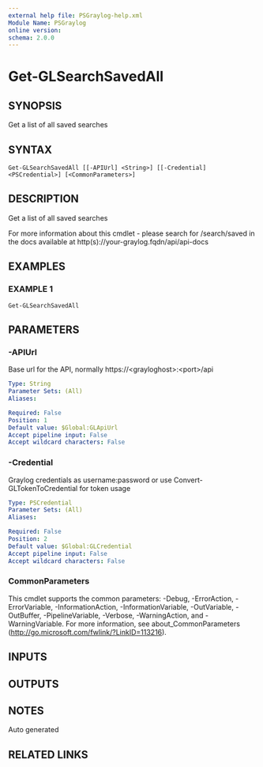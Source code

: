 ```yaml
---
external help file: PSGraylog-help.xml
Module Name: PSGraylog
online version:
schema: 2.0.0
---
```


# Get-GLSearchSavedAll

## SYNOPSIS
Get a list of all saved searches

## SYNTAX

```
Get-GLSearchSavedAll [[-APIUrl] <String>] [[-Credential] <PSCredential>] [<CommonParameters>]
```

## DESCRIPTION
Get a list of all saved searches


For more information about this cmdlet - please search for /search/saved in the docs available at http(s)://your-graylog.fqdn/api/api-docs

## EXAMPLES

### EXAMPLE 1
```
Get-GLSearchSavedAll
```

## PARAMETERS

### -APIUrl
Base url for the API, normally https://\<grayloghost\>:\<port\>/api

```yaml
Type: String
Parameter Sets: (All)
Aliases:

Required: False
Position: 1
Default value: $Global:GLApiUrl
Accept pipeline input: False
Accept wildcard characters: False
```

### -Credential
Graylog credentials as username:password or use Convert-GLTokenToCredential for token usage

```yaml
Type: PSCredential
Parameter Sets: (All)
Aliases:

Required: False
Position: 2
Default value: $Global:GLCredential
Accept pipeline input: False
Accept wildcard characters: False
```

### CommonParameters
This cmdlet supports the common parameters: -Debug, -ErrorAction, -ErrorVariable, -InformationAction, -InformationVariable, -OutVariable, -OutBuffer, -PipelineVariable, -Verbose, -WarningAction, and -WarningVariable. For more information, see about_CommonParameters (http://go.microsoft.com/fwlink/?LinkID=113216).

## INPUTS

## OUTPUTS

## NOTES
Auto generated

## RELATED LINKS
